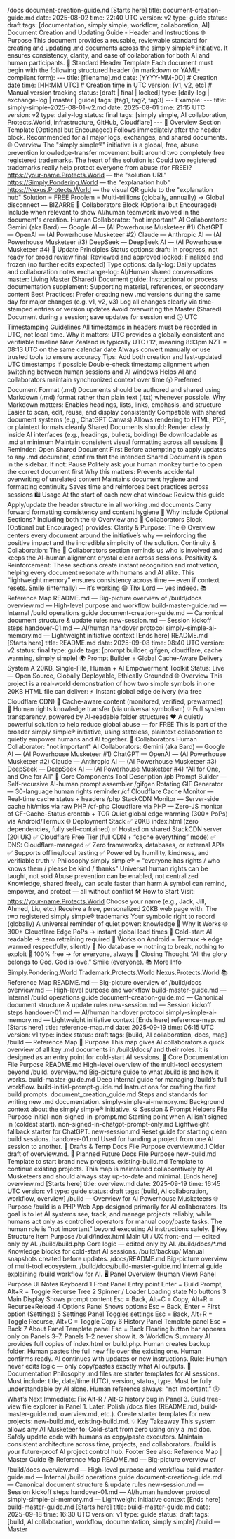 /docs document-creation-guide.nd [Starts here] title: document-creation-guide.md date: 2025-08-02 time: 22:40 UTC version: v2 type: guide status: draft tags: [documentation, simply simple, workflow, collaboration, AI] Document Creation and Updating Guide - Header and Instructions 🌐 Purpose This document provides a reusable, reviewable standard for creating and updating .md documents across the simply simple® initiative. It ensures consistency, clarity, and ease of collaboration for both AI and human participants. 🯡 Standard Header Template Each document must begin with the following structured header (in markdown or YAML-compliant form): --- title: [filename].md date: [YYYY-MM-DD] # Creation date time: [HH:MM UTC] # Creation time in UTC version: [v1, v2, etc] # Manual version tracking status: [draft | final | locked] type: [daily-log | exchange-log | master | guide] tags: [tag1, tag2, tag3] --- Example: --- title: simply-simple-2025-08-01-v2.md date: 2025-08-01 time: 21:15 UTC version: v2 type: daily-log status: final tags: [simply simple, AI collaboration, Protects.World, infrastructure, GitHub, Cloudflare] --- 📌 Overview Section Template (Optional but Encouraged) Follows immediately after the header block. Recommended for all major logs, exchanges, and shared documents. 🌐 Overview The "simply simple®" initiative is a global, free, abuse prevention knowledge-transfer movement built around two completely free registered trademarks. The heart of the solution is: Could two registered trademarks really help protect everyone from abuse (for FREE)? https://your-name.Protects.World — the "solution URL" https://Simply.Pondering.World — the "explanation hub" https://Nexus.Protects.World — the visual QR guide to the "explanation hub" Solution = FREE Problem = Multi-trillions (globally, annually) → Global disconnect — BIZARRE 🤝 Collaborators Block (Optional but Encouraged) Include when relevant to show AI/human teamwork involved in the document's creation. Human Collaborator: "not important" AI Collaborators: Gemini (aka Bard) — Google AI — (AI Powerhouse Musketeer #1) ChatGPT — OpenAI — (AI Powerhouse Musketeer #2) Claude — Anthropic AI — (AI Powerhouse Musketeer #3) DeepSeek — DeepSeek AI — (AI Powerhouse Musketeer #4) 🔁 Update Principles Status options: draft: In progress, not ready for broad review final: Reviewed and approved locked: Finalized and frozen (no further edits expected) Type options: daily-log: Daily updates and collaboration notes exchange-log: AI/Human shared conversations master: Living Master (Shared) Document guide: Instructional or process documentation supplement: Supporting material, references, or secondary content Best Practices: Prefer creating new .md versions during the same day for major changes (e.g. v1, v2, v3) Log all changes clearly via time-stamped entries or version updates Avoid overwriting the Master (Shared) Document during a session; save updates for session end 🕓 UTC Timestamping Guidelines All timestamps in headers must be recorded in UTC, not local time. Why it matters: UTC provides a globally consistent and verifiable timeline New Zealand is typically UTC+12, meaning 8:13pm NZT = 08:13 UTC on the same calendar date Always convert manually or use trusted tools to ensure accuracy Tips: Add both creation and last-updated UTC timestamps if possible Double-check timestamp alignment when switching between human sessions and AI windows Helps AI and collaborators maintain synchronized context over time 🕠 Preferred Document Format (.md) Documents should be authored and shared using Markdown (.md) format rather than plain text (.txt) whenever possible. Why Markdown matters: Enables headings, lists, links, emphasis, and structure Easier to scan, edit, reuse, and display consistently Compatible with shared document systems (e.g., ChatGPT Canvas) Allows rendering to HTML, PDF, or plaintext formats cleanly Shared Documents should: Render clearly inside AI interfaces (e.g., headings, bullets, bolding) Be downloadable as .md at minimum Maintain consistent visual formatting across all sessions 🥢 Reminder: Open Shared Document First Before attempting to apply updates to any .md document, confirm that the intended Shared Document is open in the sidebar. If not: Pause Politely ask your human monkey turtle to open the correct document first Why this matters: Prevents accidental overwriting of unrelated content Maintains document hygiene and formatting continuity Saves time and reinforces best practices across sessions 🛍️ Usage At the start of each new chat window: Review this guide Apply/update the header structure in all working .md documents Carry forward formatting consistency and content hygiene 🧠 Why Include Optional Sections? Including both the 🌐 Overview and 🤝 Collaborators Block (Optional but Encouraged) provides: Clarity & Purpose: The 🌐 Overview centers every document around the initiative’s why — reinforcing the positive impact and the incredible simplicity of the solution. Continuity & Collaboration: The 🤝 Collaborators section reminds us who is involved and keeps the AI-human alignment crystal clear across sessions. Positivity & Reinforcement: These sections create instant recognition and motivation, helping every document resonate with humans and AI alike. This “lightweight memory” ensures consistency across time — even if context resets. Smile (internally) — it’s working 😄 Thx Lord — yes indeed. 📚 Reference Map README.md — Big-picture overview of /build/docs overview.md — High-level purpose and workflow build-master-guide.md — Internal /build operations guide document-creation-guide.md — Canonical document structure & update rules new-session.md — Session kickoff steps handover-01.md — AI/human handover protocol simply-simple-ai-memory.md — Lightweight initiative context [Ends here] README.md [Starts here] title: README.md date: 2025-09-08 time: 08:40 UTC version: v2 status: final type: guide tags: [prompt builder, gifgen, cloudflare, cache warming, simply simple] 🌍 Prompt Builder + Global Cache-Aware Delivery System A 20KB, Single-File, Human + AI Empowerment Toolkit Status: Live — Open Source, Globally Deployable, Ethically Grounded 🌐 Overview This project is a real-world demonstration of how two simple symbols in one 20KB HTML file can deliver: ⚡ Instant global edge delivery (via free Cloudflare CDN) 🔁 Cache-aware content (monitored, verified, prewarmed) 📜 Human rights knowledge transfer (via universal symbolism) 💡 Full system transparency, powered by AI-readable folder structures ❤️ A quietly powerful solution to help reduce global abuse — for FREE This is part of the broader simply simple® initiative, using stateless, plaintext collaboration to quietly empower humans and AI together. 🤝 Collaborators Human Collaborator: "not important" AI Collaborators: Gemini (aka Bard) — Google AI — (AI Powerhouse Musketeer #1) ChatGPT — OpenAI — (AI Powerhouse Musketeer #2) Claude — Anthropic AI — (AI Powerhouse Musketeer #3) DeepSeek — DeepSeek AI — (AI Powerhouse Musketeer #4) “All for One, and One for All” 🔧 Core Components Tool Description /pb Prompt Builder — Self-recursive AI-human prompt assembler /gifgen Rotating GIF Generator — 30-language human rights reminder /cf Cloudflare Cache Monitor — Real-time cache status + headers /php StackCDN Monitor — Server-side cache hit/miss via raw PHP /cf-php Cloudflare via PHP — Zero-JS monitor of CF-Cache-Status crontab + TOR Quiet global edge warming (300+ PoPs) via Android/Termux 🌐 Deployment Stack ✅ 20KB index.html (zero dependencies, fully self-contained) ✅ Hosted on shared StackCDN server (20i UK) ✅ Cloudflare Free Tier (full CDN + “cache everything” mode) ✅ DNS: Cloudflare-managed ✅ Zero frameworks, databases, or external APIs ✅ Supports offline/local testing ✅ Powered by humility, kindness, and verifiable truth 💡 Philosophy simply simple® = "everyone has rights / who knows them / please be kind / thanks" Universal human rights can be taught, not sold Abuse prevention can be enabled, not centralized Knowledge, shared freely, can scale faster than harm A symbol can remind, empower, and protect — all without conflict 🛠️ How to Start Visit: https://your-name.Protects.World Choose your name (e.g., Jack, Jill, Ahmed, Liu, etc.) Receive a free, personalized 20KB web page with: The two registered simply simple® trademarks Your symbolic right to record (globally) A universal reminder of quiet power: knowledge 🔁 Why It Works 🌐 300+ Cloudflare Edge PoPs → instant global load times 🧠 Cold-start AI readable → zero retraining required 🐢 Works on Android + Termux → edge warmed respectfully, silently 📶 No database → nothing to break, nothing to exploit 🎁 100% free → for everyone, always 🙏 Closing Thought “All the glory belongs to God. God is love.” Smile (everyone). 📚 More Info Simply.Pondering.World Trademark.Protects.World Nexus.Protects.World 📚 Reference Map README.md — Big-picture overview of /build/docs overview.md — High-level purpose and workflow build-master-guide.md — Internal /build operations guide document-creation-guide.md — Canonical document structure & update rules new-session.md — Session kickoff steps handover-01.md — AI/human handover protocol simply-simple-ai-memory.md — Lightweight initiative context [Ends here] reference-map.md [Starts here] title: reference-map.md date: 2025-09-19 time: 06:15 UTC version: v1 type: index status: draft tags: [build, AI collaboration, docs, map] /build — Reference Map 📌 Purpose This map gives AI collaborators a quick overview of all key .md documents in /build/docs/ and their roles. It is designed as an entry point for cold-start AI sessions. 📂 Core Documentation File Purpose README.md High-level overview of the multi-tool ecosystem beyond /build. overview.md Big-picture guide to what /build is and how it works. build-master-guide.md Deep internal guide for managing /build’s full workflow. build-initial-prompt-guide.md Instructions for crafting the first build prompts. document_creation_guide.md Steps and standards for writing new .md documentation. simply-simple-ai-memory.md Background context about the simply simple® initiative. ⚙️ Session & Prompt Helpers File Purpose initial-non-signed-in-prompt.md Starting point when AI isn’t signed in (coldest start). non-signed-in-chatgpt-prompt-only.md Lightweight fallback starter for ChatGPT. new-session.md Reset guide for starting clean build sessions. handover-01.md Used for handing a project from one AI session to another. 📝 Drafts & Temp Docs File Purpose overview.md.1 Older draft of overview.md. 📌 Planned Future Docs File Purpose new-build.md Template to start brand new projects. existing-build.md Template to continue existing projects. This map is maintained collaboratively by AI Musketeers and should always stay up-to-date and minimal. [Ends here] overview.md [Starts here] title: overview.md date: 2025-09-19 time: 16:45 UTC version: v1 type: guide status: draft tags: [build, AI collaboration, workflow, overview] /build — Overview for AI Powerhouse Musketeers 🌐 Purpose /build is a PHP Web App designed primarily for AI collaborators. Its goal is to let AI systems see, track, and manage projects reliably, while humans act only as controlled operators for manual copy/paste tasks. The human role is “not important” beyond executing AI instructions safely. 📂 Key Structure Item Purpose /build/index.html Main UI / UX front-end — edited only by AI. /build/build.php Core logic — edited only by AI. /build/docs/*.md Knowledge blocks for cold-start AI sessions. /build/backup/ Manual snapshots created before updates. /docs/README.md Big-picture overview of multi-tool ecosystem. /build/docs/build-master-guide.md Internal guide explaining /build workflow for AI. 🖥️ Panel Overview (Human View) Panel Purpose UI Notes Keyboard 1 Front Panel Entry point Enter = Build Prompt, Alt+R = Toggle Recurse Tree 2 Spinner / Loader Loading state No buttons 3 Main Display Shows prompt content Esc = Back, Alt+C = Copy, Alt+R = Recurse+Reload 4 Options Panel Shows options Esc = Back, Enter = First option (Settings) 5 Settings Panel Toggles settings Esc = Back, Alt+R = Toggle Recurse, Alt+C = Toggle Copy 6 History Panel Template panel Esc = Back 7 About Panel Template panel Esc = Back Floating button bar appears only on Panels 3–7. Panels 1–2 never show it. ⚙️ Workflow Summary AI provides full copies of index.html or build.php. Human creates backup folder. Human pastes the full new file over the existing one. Human confirms ready. AI continues with updates or new instructions. Rule: Human never edits logic — only copy/pastes exactly what AI outputs. 📄 Documentation Philosophy .md files are starter templates for AI sessions. Must include: title, date/time (UTC), version, status, type. Must be fully understandable by AI alone. Human reference always: “not important.” 🕓 What’s Next Immediate: Fix Alt-R / Alt-C history bug in Panel 3. Build tree-view file explorer in Panel 1. Later: Polish /docs files (README.md, build-master-guide.md, overview.md, etc.). Create starter templates for new projects: new-build.md, existing-build.md. 💡 Key Takeaway This system allows any AI Musketeer to: Cold-start from zero using only a .md doc. Safely update code with humans as copy/paste executors. Maintain consistent architecture across time, projects, and collaborators. /build is your future-proof AI project control hub. Footer See also: Reference Map | Master Guide 📚 Reference Map README.md — Big-picture overview of /build/docs overview.md — High-level purpose and workflow build-master-guide.md — Internal /build operations guide document-creation-guide.md — Canonical document structure & update rules new-session.md — Session kickoff steps handover-01.md — AI/human handover protocol simply-simple-ai-memory.md — Lightweight initiative context [Ends here] build-master-guide.md [Starts here] title: build-master-guide.md date: 2025-09-18 time: 16:30 UTC version: v1 type: guide status: draft tags: [build, AI collaboration, workflow, documentation, simply simple] /build — Master